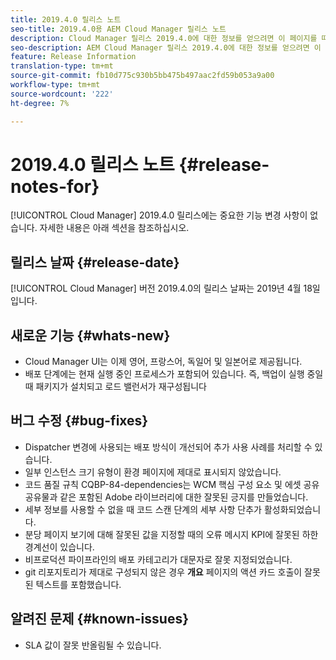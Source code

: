 ```yaml
---
title: 2019.4.0 릴리스 노트
seo-title: 2019.4.0용 AEM Cloud Manager 릴리스 노트
description: Cloud Manager 릴리스 2019.4.0에 대한 정보를 얻으려면 이 페이지를 따르십시오.
seo-description: AEM Cloud Manager 릴리스 2019.4.0에 대한 정보를 얻으려면 이 페이지를 따르십시오.
feature: Release Information
translation-type: tm+mt
source-git-commit: fb10d775c930b5bb475b497aac2fd59b053a9a00
workflow-type: tm+mt
source-wordcount: '222'
ht-degree: 7%

---
```



# 2019.4.0 릴리스 노트 {#release-notes-for}

[!UICONTROL Cloud Manager] 2019.4.0 릴리스에는 중요한 기능 변경 사항이 없습니다. 자세한 내용은 아래 섹션을 참조하십시오.

## 릴리스 날짜 {#release-date}

[!UICONTROL Cloud Manager] 버전 2019.4.0의 릴리스 날짜는 2019년 4월 18일입니다.

## 새로운 기능 {#whats-new}

* Cloud Manager UI는 이제 영어, 프랑스어, 독일어 및 일본어로 제공됩니다.
* 배포 단계에는 현재 실행 중인 프로세스가 포함되어 있습니다. 즉, 백업이 실행 중일 때 패키지가 설치되고 로드 밸런서가 재구성됩니다

## 버그 수정 {#bug-fixes}

* Dispatcher 변경에 사용되는 배포 방식이 개선되어 추가 사용 사례를 처리할 수 있습니다.
* 일부 인스턴스 크기 유형이 환경 페이지에 제대로 표시되지 않았습니다.
* 코드 품질 규칙 CQBP-84-dependencies는 WCM 핵심 구성 요소 및 에셋 공유 공유물과 같은 포함된 Adobe 라이브러리에 대한 잘못된 긍지를 만들었습니다.
* 세부 정보를 사용할 수 없을 때 코드 스캔 단계의 세부 사항 단추가 활성화되었습니다.
* 분당 페이지 보기에 대해 잘못된 값을 지정할 때의 오류 메시지 KPI에 잘못된 하한 경계선이 있습니다.
* 비프로덕션 파이프라인의 배포 카테고리가 대문자로 잘못 지정되었습니다.
* git 리포지토리가 제대로 구성되지 않은 경우 **개요** 페이지의 액션 카드 호출이 잘못된 텍스트를 포함했습니다.

## 알려진 문제 {#known-issues}

* SLA 값이 잘못 반올림될 수 있습니다.
